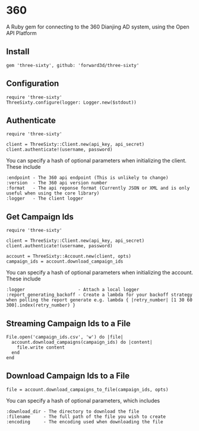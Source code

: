 # 360
A Ruby gem for connecting to the 360 Dianjing AD system, using the Open API Platform

## Install

    gem 'three-sixty', github: 'forward3d/three-sixty'


## Configuration

    require 'three-sixty'
    ThreeSixty.configure(logger: Logger.new($stdout))


## Authenticate

    require 'three-sixty'

    client = ThreeSixty::Client.new(api_key, api_secret)
    client.authenticate!(username, password)

  You can specify a hash of optional parameters when initializing the client. These include

    :endpoint - The 360 api endpoint (This is unlikely to change)
    :version  - The 360 api version number
    :format   - The api reponse format (Currently JSON or XML and is only useful when using the core library)
    :logger   - The client logger


## Get Campaign Ids

    require 'three-sixty'

    client = ThreeSixty::Client.new(api_key, api_secret)
    client.authenticate!(username, password)

    account = ThreeSixty::Account.new(client, opts)
    campaign_ids = account.download_campaign_ids

  You can specify a hash of optional parameters when initializing the account. These include

    :logger                    - Attach a local logger
    :report_generating_backoff - Create a lambda for your backoff strategy when polling the report generate e.g. lambda { |retry_number| [1 30 60 300].index(retry_number) }

## Streaming Campaign Ids to a File

    File.open('campaign_ids.csv', 'w') do |file|
      account.download_campaigns(campaign_ids) do |content|
        file.write content
      end
    end

## Download Campaign Ids to a File

    file = account.download_campaigns_to_file(campaign_ids, opts)

  You can specify a hash of optional parameters, which includes

    :download_dir - The directory to download the file
    :filename     - The full path of the file you wish to create
    :encoding     - The encoding used when downloading the file